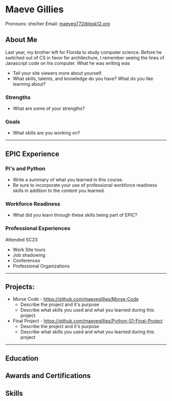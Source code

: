 # Maeve Gillies
Pronouns: she/her
Email: maeveg772@lpsk12.org

## About Me

Last year, my brother left for Florida to study computer science. Before he switched out of CS in favor for architechure, I remember seeing the lines of Javascript code on his computer. What he was writing was 


* Tell your site viewers more about yourself.
* What skills, talents, and knowledge do you have? What do you like learning about?
### Strengths
- What are some of your strengths?
### Goals
- What skills are you working on?

---
## EPIC Experience

### Pi's and Python
* Write a summary of what you learned in this course.  
* Be sure to incorporate your use of professional workforce readiness skills in addition to the content you learned.

### Workforce Readiness
- What did you learn through these skills being part of EPIC?

### Professional Experiences
Attended SC23
- Work Site tours
- Job shadowing
- Conferences
- Professional Organizations

---
## Projects: 
-  Morse Code - https://github.com/maevegillies/Morse-Code
	- Describe the project and it's purpose
	- Describe what skills you used and what you learned during this project
- Final Project - https://github.com/maevegillies/Python-S1-Final-Project
	 - Describe the project and it's purpose
	- Describe what skills you used and what you learned during this project


---

## Education
## Awards and Certifications
## Skills
